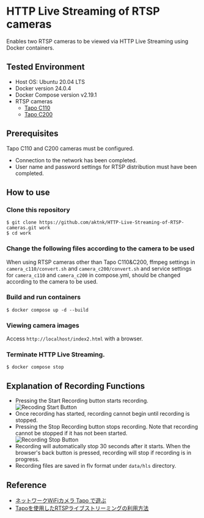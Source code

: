 # HTTP Live Streaming of RTSP cameras

Enables two RTSP cameras to be viewed via HTTP Live Streaming using  Docker containers.


## Tested Environment

* Host OS: Ubuntu 20.04 LTS
* Docker version 24.0.4
* Docker Compose version v2.19.1
* RTSP cameras
    * [Tapo C110](https://www.tp-link.com/jp/home-networking/cloud-camera/tapo-c110/)
    * [Tapo C200](https://www.tp-link.com/jp/home-networking/cloud-camera/tapo-c200/)

## Prerequisites

Tapo C110 and C200 cameras must be configured.
* Connection to the network has been completed.
* User name and password settings for RTSP distribution must have been completed.

## How to use

### Clone this repository

```
$ git clone https://github.com/aktnk/HTTP-Live-Streaming-of-RTSP-cameras.git work
$ cd work
```
### Change the following files according to the camera to be used

When using RTSP cameras other than Tapo C110&C200, ffmpeg settings in `camera_c110/convert.sh` and `camera_c200/convert.sh` and service settings for `camera_c110` and `camera_c200` in compose.yml, should be changed according to the camera to be used.

### Build and run containers

```
$ docker compose up -d --build
```

### Viewing camera images

Access `http://localhost/index2.html` with a browser.


### Terminate HTTP Live Streaming.

```
$ docker compose stop
```
## Explanation of Recording Functions

* Pressing the Start Recording button starts recording.  
   ![Recoding Start Button](https://user-images.githubusercontent.com/13390370/253792768-3fe201c1-77b5-44fe-b5a4-0dcd5ec851d2.png)
* Once recording has started, recording cannot begin until recording is stopped.
* Pressing the Stop Recording button stops recording. Note that recording cannot be stopped if it has not been started.  
   ![Recording Stop Button](https://user-images.githubusercontent.com/13390370/253792772-3fbf0b5c-429e-43d3-b780-f1147de38c50.png)
* Recording will automatically stop 30 seconds after it starts. When the browser's back button is pressed, recording will stop if recording is in progress.
* Recording files are saved in flv format under `data/hls` directory.

## Reference

* [ネットワークWiFiカメラ Tapo で遊ぶ](https://aktnk.github.io/2023/06/18/rtsp_camera/)
* [Tapoを使用したRTSPライブストリーミングの利用方法](https://www.tp-link.com/jp/support/faq/2680/)
